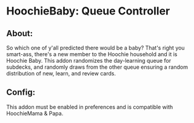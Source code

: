 # HoochieBaby: Queue Controller

## About:
So which one of y'all predicted there would be a baby? That's right you smart-ass, there's a new member to the Hoochie household and it is Hoochie Baby. This addon randomizes the day-learning queue for subdecks, and randomly draws from the other queue ensuring a random distribution of new, learn, and review cards.

## Config:
This addon must be enabled in preferences and is compatible with HoochieMama & Papa.

